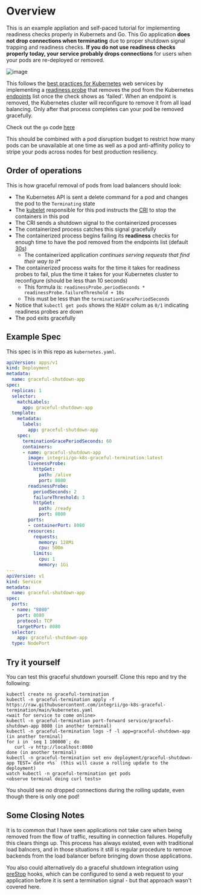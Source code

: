 # Overview

This is an example appliation and self-paced tutorial for implementing readiness checks properly in Kubernets and Go.  This Go application **does not drop connections when terminating** due to proper shutdown signal trapping and readiness checks.  **If you do not use readiness checks properly today, your service probably drops connections** for users when your pods are re-deployed or removed.

![image](https://user-images.githubusercontent.com/98695/156651930-1843f799-e577-4c22-895c-5e5a611af895.png)

This follows the [best practices for Kubernetes](https://learnk8s.io/production-best-practices) web services by implementing a [readiness probe](https://kubernetes.io/docs/tasks/configure-pod-container/configure-liveness-readiness-startup-probes/#define-readiness-probes) that removes the pod from the Kubernetes [endpoints](https://kubernetes.io/docs/reference/generated/kubernetes-api/v1.22/#endpoints-v1-core) list once the check shows as 'failed'.  When an endpoint is removed, the Kubernetes cluster will reconfigure to remove it from all load balancing.  Only after that process completes can your pod be removed gracefully.

Check out the `go` code [here](https://github.com/integrii/go-k8s-graceful-termination/blob/main/cmd/app/main.go)

This should be combined with a pod disruption budget to restrict how many pods can be unavailable at one time as well as a pod anti-affinity policy to stripe your pods across nodes for best production resiliency.

## Order of operations

This is how graceful removal of pods from load balancers should look:

- The Kubernetes API is sent a delete command for a pod and changes the pod to the `Terminating` state
- The [kubelet](https://kubernetes.io/docs/reference/command-line-tools-reference/kubelet/) responsible for this pod instructs the [CRI](https://kubernetes.io/docs/concepts/architecture/cri/) to stop the containers in this pod
- The CRI sends a shutdown signal to the containerized processes
- The containerized process catches this signal gracefully
- The containerized process begins failing its **readiness** checks for enough time to have the pod removed from the endpoints list (default [30s](https://kubernetes.io/docs/tasks/configure-pod-container/configure-liveness-readiness-startup-probes/#configure-probes))
	- The containerized application *continues serving requests that find their way to it**
- The containerized process waits for the time it takes for readiness probes to fail, plus the time it takes for your Kubernetes cluster to reconfigure (should be less than 10 seconds)
	- This formula is: `readinessProbe.periodSeconds * readinessProbe.failureThreshold + 10s`
	- This must be less than the `terminationGracePeriodSeconds`
- Notice that `kubectl get pods` shows the `READY` colum as `0/1` indicating readiness probes are down
- The pod exits gracefully


## Example Spec

This spec is in this repo as `kubernetes.yaml`.

```yaml
apiVersion: apps/v1
kind: Deployment
metadata:
  name: graceful-shutdown-app
spec:
  replicas: 1
  selector:
    matchLabels:
      app: graceful-shutdown-app
  template:
    metadata:
      labels:
        app: graceful-shutdown-app
    spec:
      terminationGracePeriodSeconds: 60
      containers:
      - name: graceful-shutdown-app
        image: integrii/go-k8s-graceful-termination:latest
        livenessProbe:
          httpGet:
            path: /alive
            port: 8080
        readinessProbe:
          periodSeconds: 2
          failureThreshold: 3
          httpGet:
            path: /ready
            port: 8080
        ports:
        - containerPort: 8080
        resources:
          requests:
            memory: 128Mi
            cpu: 500m
          limits:
            cpu: 1
            memory: 1Gi
---
apiVersion: v1
kind: Service
metadata:
  name: graceful-shutdown-app
spec:
  ports:
  - name: "8080"
    port: 8080
    protocol: TCP
    targetPort: 8080
  selector:
    app: graceful-shutdown-app
  type: NodePort
```



## Try it yourself

You can test this graceful shutdown yourself.  Clone this repo and try the following:

```
kubectl create ns graceful-termination
kubectl -n graceful-termination apply -f https://raw.githubusercontent.com/integrii/go-k8s-graceful-termination/main/kubernetes.yaml
<wait for service to come online>
kubectl -n graceful-termination port-forward service/graceful-shutdown-app 8080 (in another terminal)
kubectl -n graceful-termination logs -f -l app=graceful-shutdown-app (in another terminal)
for i in `seq 1 100000`; do 
   curl -v http://localhost:8080 
done (in another terminal)
kubectl -n graceful-termination set env deployment/graceful-shutdown-app TEST=`date +%s` (this will cause a rolling update to the deployment)
watch kubectl -n graceful-termination get pods
<observe terminal doing curl tests>
```

You should see _no_ dropped connections during the rolling update, even though there is only one pod!


## Some Closing Notes

It is to common that I have seen applications not take care when being removed from the flow of traffic, resulting in connection failures.  Hopefully this clears things up.  This process has always existed, even with traditional load balncers, and in those situations it still is regular procedure to remove backends from the load balancer before bringing down those applications.

You also could alternatively do a graceful shutdown integration using [preStop](https://kubernetes.io/docs/concepts/containers/container-lifecycle-hooks/) hooks, which can be configured to send a web request to your application before it is sent a termination signal - but that approach wasn't covered here.
